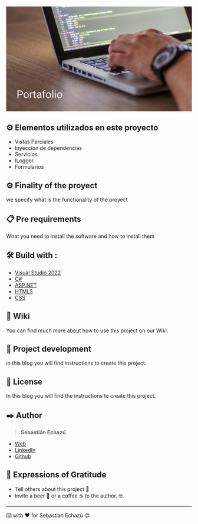 ![mini](Portafolio.png)

## ⚙️ Elementos utilizados en este proyecto

- Vistas Parciales
- Inyeccion de dependencias
- Servicios
- ILogger
- Formularios

## ⚙️ Finality of the proyect

we specify what is the functionality of the proyect

## 📋 Pre requirements

What you need to install the software and how to install them

## 🛠️ Build with :

* [Visual Studio 2022](https://visualstudio.microsoft.com/es/vs/) 
* [C#](https://docs.microsoft.com/es-es/dotnet/csharp/tour-of-csharp/) 
* [ASP.NET](https://docs.microsoft.com/en-us/aspnet/core/?view=aspnetcore-5.0&source=docs)
* [HTML5](https://developer.mozilla.org/es/docs/HTML/HTML5) 
* [CSS](https://developer.mozilla.org/es/docs/Web/CSS)

## 📖 Wiki 

You can find much more about how to use this project on our Wiki.

## 🔧 Project development 

in this blog you will find instructions to create this project.

## 📄 License

In this blog you will find the instructions to create this project.

## ✒️ Author

> **Sebastián Echazú** 

* [Web](https://sebastianechazu.com/)
* [LinkedIn](https://www.linkedin.com/in/sebastian-echazu/)
* [Github](https://github.com/SebastianEchazu)

## 🎁 Expressions of Gratitude 

* Tell others about this project 📢
* Invite a beer 🍺 or a coffee ☕ to the author.  🤓. 

---
⌨️ with ❤️ for Sebastian Echazú 😊
